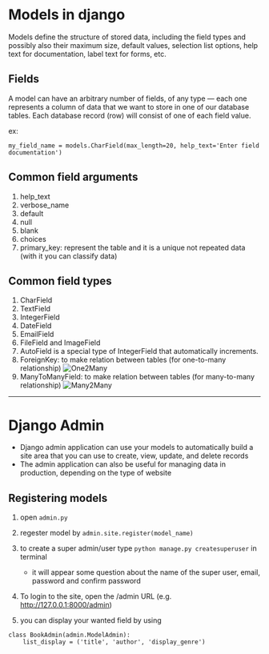 # Models in django

 Models define the structure of stored data, including the field types and possibly also their maximum size, default values, selection list options, help text for documentation, label text for forms, etc. 

 ## Fields

 A model can have an arbitrary number of fields, of any type — each one represents a column of data that we want to store in one of our database tables. Each database record (row) will consist of one of each field value.

ex: 

    my_field_name = models.CharField(max_length=20, help_text='Enter field documentation')

## Common field arguments
1. help_text
2. verbose_name
3. default
4. null
5. blank
6. choices
7. primary_key: represent the table and it is a unique not repeated data (with it you can classify data)

## Common field types
1. CharField
2. TextField
3. IntegerField
4. DateField
5. EmailField
6. FileField and ImageField
7. AutoField is a special type of IntegerField that automatically increments. 
8. ForeignKey: to make relation between tables (for one-to-many relationship)
![One2Many](https://miro.medium.com/max/533/1*he69DGDktscuNpBGVnjrpg.png)
9. ManyToManyField: to make relation between tables (for many-to-many relationship)
![Many2Many](https://www.codechit.com/wp-content/uploads/2020/06/ManyToOneRelationship.png)


----


# Django Admin

- Django admin application can use your models to automatically build a site area that you can use to create, view, update, and delete records
- The admin application can also be useful for managing data in production, depending on the type of website

## Registering models
1. open `admin.py`
2. regester model by `admin.site.register(model_name)`
3. to create a super admin/user type `python manage.py createsuperuser` in terminal
   - it will appear some question about the name of the super user, email, password and confirm password
   
4. To login to the site, open the /admin URL (e.g. http://127.0.0.1:8000/admin) 

5. you can display your wanted field by using 
```
class BookAdmin(admin.ModelAdmin):
    list_display = ('title', 'author', 'display_genre') 
```
